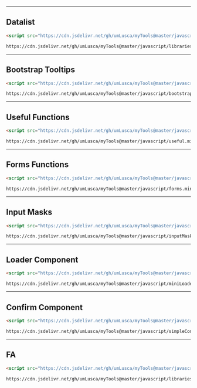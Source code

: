 
<hr/>
<h2>Datalist</h2>

```html
<script src="https://cdn.jsdelivr.net/gh/umLusca/myTools@master/javascript/libraries/datalist.min.js"></script>
```
```url
https://cdn.jsdelivr.net/gh/umLusca/myTools@master/javascript/libraries/datalist.min.js
```
<hr/>
<h2>Bootstrap Tooltips</h2>

```html
<script src="https://cdn.jsdelivr.net/gh/umLusca/myTools@master/javascript/bootstrapTooltips.min.js"></script>
```
```url
https://cdn.jsdelivr.net/gh/umLusca/myTools@master/javascript/bootstrapTooltips.min.js
```
<hr/>
<h2>Useful Functions</h2>

```html
<script src="https://cdn.jsdelivr.net/gh/umLusca/myTools@master/javascript/useful.min.js"></script>
```
```url
https://cdn.jsdelivr.net/gh/umLusca/myTools@master/javascript/useful.min.js
```
<hr/>
<h2>Forms Functions</h2>

```html
<script src="https://cdn.jsdelivr.net/gh/umLusca/myTools@master/javascript/forms.min.js"></script>
```
```url
https://cdn.jsdelivr.net/gh/umLusca/myTools@master/javascript/forms.min.js
```
<hr/>
<h2>Input Masks</h2>

```html
<script src="https://cdn.jsdelivr.net/gh/umLusca/myTools@master/javascript/inputMask.min.js"></script>
```
```url
https://cdn.jsdelivr.net/gh/umLusca/myTools@master/javascript/inputMask.min.js
```
<hr/>
<h2>Loader Component</h2>

```html
<script src="https://cdn.jsdelivr.net/gh/umLusca/myTools@master/javascript/miniLoader.min.js"></script>
```
```url
https://cdn.jsdelivr.net/gh/umLusca/myTools@master/javascript/miniLoader.min.js
```
<hr/>
<h2>Confirm Component</h2>

```html
<script src="https://cdn.jsdelivr.net/gh/umLusca/myTools@master/javascript/simpleConfirm.min.js"></script>
```
```url
https://cdn.jsdelivr.net/gh/umLusca/myTools@master/javascript/simpleConfirm.min.js
```
<hr/>
<h2>FA</h2>

```html
<script src="https://cdn.jsdelivr.net/gh/umLusca/myTools@master/javascript/libraries/fontAwesome.min.js"></script>
```

```url
https://cdn.jsdelivr.net/gh/umLusca/myTools@master/javascript/libraries/fontAwesome.min.js
```
